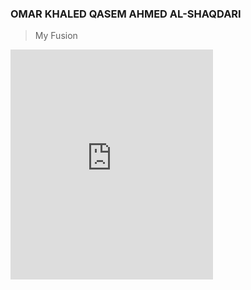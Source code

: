 ### OMAR KHALED QASEM AHMED AL-SHAQDARI 

> My Fusion

<iframe src="https://myhub.autodesk360.com/ue28cacf9/shares/public/SH35dfcQT936092f0e43ac4ee58c3fa43881?mode=embed" width="324" height="368" allowfullscreen="true" webkitallowfullscreen="true" mozallowfullscreen="true"  frameborder="0"></iframe>
<h4><p style='text-align: left;'>